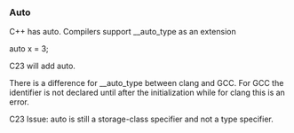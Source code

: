 
### Auto ###

C++ has auto. Compilers support __auto_type as an extension

  auto x = 3;


C23 will add auto.
  
There is a difference for __auto_type between clang and GCC.
For GCC the identifier is not declared until after the
initialization while for clang this is an error.  


C23 Issue: auto is still a storage-class specifier and not
a type specifier.
  

